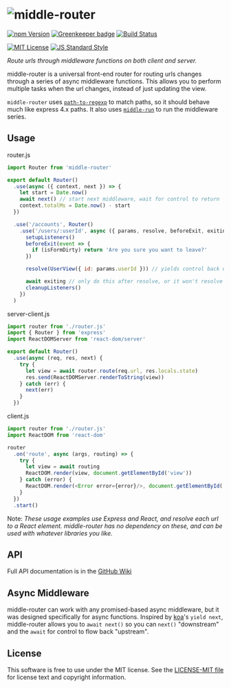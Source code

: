 # ![middle-router][logo]

[![npm Version][npm-image]][npm]
[![Greenkeeper badge](https://badges.greenkeeper.io/thetalecrafter/middle-router.svg)](https://greenkeeper.io/)
[![Build Status][build-image]][build]

[![MIT License][license-image]][LICENSE]
[![JS Standard Style][style-image]][style]

_Route urls through middleware functions on both client and server._

middle-router is a universal front-end router for routing urls changes through a series of async middleware functions. This allows you to perform multiple tasks when the url changes, instead of just updating the view.

`middle-router` uses [`path-to-regexp`][path-to-regexp] to match paths, so it should behave much like express 4.x paths.
It also uses [`middle-run`][middle-run] to run the middleware series.


Usage
-----

router.js
```js
import Router from 'middle-router'

export default Router()
  .use(async ({ context, next }) => {
    let start = Date.now()
    await next() // start next middleware, wait for control to return
    context.totalMs = Date.now() - start
  })

  .use('/accounts', Router()
    .use('/users/:userId', async ({ params, resolve, beforeExit, exiting }) => {
      setupListeners()
      beforeExit(event => {
        if (isFormDirty) return 'Are you sure you want to leave?'
      })

      resolve(UserView({ id: params.userId })) // yields control back upstream

      await exiting // only do this after resolve, or it won't resolve until next url change!!
      cleanupListeners()
    })
  )
```

server-client.js
```js
import router from './router.js'
import { Router } from 'express'
import ReactDOMServer from 'react-dom/server'

export default Router()
  .use(async (req, res, next) {
    try {
      let view = await router.route(req.url, res.locals.state)
      res.send(ReactDOMServer.renderToString(view))
    } catch (err) {
      next(err)
    }
  })
```

client.js
```js
import router from './router.js'
import ReactDOM from 'react-dom'

router
  .on('route', async (args, routing) => {
    try {
      let view = await routing
      ReactDOM.render(view, document.getElementById('view'))
    } catch (error) {
      ReactDOM.render(<Error error={error}/>, document.getElementById('view'))
    }
  })
  .start()
```

Note: _These usage examples use Express and React, and resolve each url to a React element. middle-router has no dependency on these, and can be used with whatever libraries you like._


API
---

Full API documentation is in the [GitHub Wiki][wiki]


Async Middleware
----------------

middle-router can work with any promised-based async middleware, but it was designed specifically for async functions. Inspired by [koa][koa]'s `yield next`, middle-router allows you to `await next()` so you can `next()` "downstream" and the `await` for control to flow back "upstream".


License
-------

This software is free to use under the MIT license. See the [LICENSE-MIT file][LICENSE] for license text and copyright information.


[logo]: https://cdn.rawgit.com/thetalecrafter/middle-router/f15320d/logo.svg
[npm]: https://www.npmjs.org/package/middle-router
[npm-image]: https://img.shields.io/npm/v/middle-router.svg
[build]: https://travis-ci.org/thetalecrafter/middle-router
[build-image]: https://img.shields.io/travis/thetalecrafter/middle-router.svg
[style]: https://github.com/feross/standard
[style-image]: https://img.shields.io/badge/code%20style-standard-brightgreen.svg
[license-image]: https://img.shields.io/npm/l/middle-router.svg
[path-to-regexp]: https://github.com/pillarjs/path-to-regexp
[middle-run]: https://github.com/thetalecrafter/middle-run
[wiki]: https://github.com/thetalecrafter/middle-router/wiki/api
[koa]: http://koajs.com
[LICENSE]: https://github.com/thetalecrafter/middle-router/blob/master/LICENSE-MIT
